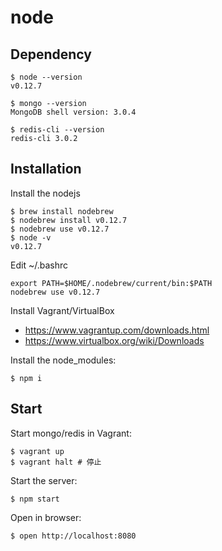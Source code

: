 # node

## Dependency
```
$ node --version
v0.12.7

$ mongo --version
MongoDB shell version: 3.0.4

$ redis-cli --version
redis-cli 3.0.2
```

## Installation
Install the nodejs
```
$ brew install nodebrew
$ nodebrew install v0.12.7
$ nodebrew use v0.12.7
$ node -v
v0.12.7
```

Edit ~/.bashrc
```
export PATH=$HOME/.nodebrew/current/bin:$PATH
nodebrew use v0.12.7
```

Install Vagrant/VirtualBox
- https://www.vagrantup.com/downloads.html
- https://www.virtualbox.org/wiki/Downloads

Install the node_modules:
```
$ npm i
```

## Start
Start mongo/redis in Vagrant:
```
$ vagrant up
$ vagrant halt # 停止
```

Start the server:
```
$ npm start
```

Open in browser:
```
$ open http://localhost:8080
```
